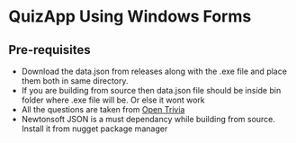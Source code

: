 # QuizApp Using Windows Forms

## Pre-requisites 

- Download  the data.json from releases along with the .exe file and place them both in same directory.
- If you are building from source then data.json file should be inside bin folder where .exe file will be. Or else it wont work
- All the questions are taken from [Open Trivia](https://opentdb.com/api_config.php)
- Newtonsoft JSON is a must dependancy while building from source. Install it from nugget package manager
